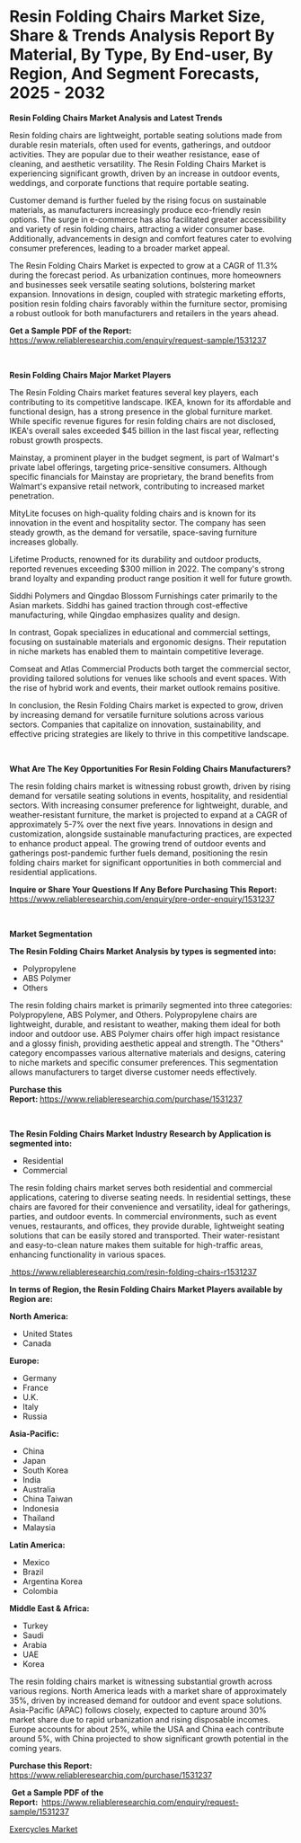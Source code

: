 <p><h1>Resin Folding Chairs Market Size, Share & Trends Analysis Report By Material, By Type, By End-user, By Region, And Segment Forecasts, 2025 - 2032</h1></p><p><strong>Resin Folding Chairs Market Analysis and Latest Trends</strong></p>
<p><p>Resin folding chairs are lightweight, portable seating solutions made from durable resin materials, often used for events, gatherings, and outdoor activities. They are popular due to their weather resistance, ease of cleaning, and aesthetic versatility. The Resin Folding Chairs Market is experiencing significant growth, driven by an increase in outdoor events, weddings, and corporate functions that require portable seating.</p><p>Customer demand is further fueled by the rising focus on sustainable materials, as manufacturers increasingly produce eco-friendly resin options. The surge in e-commerce has also facilitated greater accessibility and variety of resin folding chairs, attracting a wider consumer base. Additionally, advancements in design and comfort features cater to evolving consumer preferences, leading to a broader market appeal.</p><p>The Resin Folding Chairs Market is expected to grow at a CAGR of 11.3% during the forecast period. As urbanization continues, more homeowners and businesses seek versatile seating solutions, bolstering market expansion. Innovations in design, coupled with strategic marketing efforts, position resin folding chairs favorably within the furniture sector, promising a robust outlook for both manufacturers and retailers in the years ahead.</p></p>
<p><strong>Get a Sample PDF of the Report:&nbsp;</strong> <a href="https://www.reliableresearchiq.com/enquiry/request-sample/1531237?utm_campaign=2042&utm_medium=2&utm_source=Github&utm_content=ia&utm_term=06022025&utm_id=resin-folding-chairs">https://www.reliableresearchiq.com/enquiry/request-sample/1531237</a></p>
<p>&nbsp;</p>
<p><strong>Resin Folding Chairs Major Market Players</strong></p>
<p><p>The Resin Folding Chairs market features several key players, each contributing to its competitive landscape. IKEA, known for its affordable and functional design, has a strong presence in the global furniture market. While specific revenue figures for resin folding chairs are not disclosed, IKEA's overall sales exceeded $45 billion in the last fiscal year, reflecting robust growth prospects.</p><p>Mainstay, a prominent player in the budget segment, is part of Walmart's private label offerings, targeting price-sensitive consumers. Although specific financials for Mainstay are proprietary, the brand benefits from Walmart's expansive retail network, contributing to increased market penetration.</p><p>MityLite focuses on high-quality folding chairs and is known for its innovation in the event and hospitality sector. The company has seen steady growth, as the demand for versatile, space-saving furniture increases globally.</p><p>Lifetime Products, renowned for its durability and outdoor products, reported revenues exceeding $300 million in 2022. The company's strong brand loyalty and expanding product range position it well for future growth.</p><p>Siddhi Polymers and Qingdao Blossom Furnishings cater primarily to the Asian markets. Siddhi has gained traction through cost-effective manufacturing, while Qingdao emphasizes quality and design.</p><p>In contrast, Gopak specializes in educational and commercial settings, focusing on sustainable materials and ergonomic designs. Their reputation in niche markets has enabled them to maintain competitive leverage.</p><p>Comseat and Atlas Commercial Products both target the commercial sector, providing tailored solutions for venues like schools and event spaces. With the rise of hybrid work and events, their market outlook remains positive.</p><p>In conclusion, the Resin Folding Chairs market is expected to grow, driven by increasing demand for versatile furniture solutions across various sectors. Companies that capitalize on innovation, sustainability, and effective pricing strategies are likely to thrive in this competitive landscape.</p></p>
<p>&nbsp;</p>
<p><strong>What Are The Key Opportunities For Resin Folding Chairs Manufacturers?</strong></p>
<p><p>The resin folding chairs market is witnessing robust growth, driven by rising demand for versatile seating solutions in events, hospitality, and residential sectors. With increasing consumer preference for lightweight, durable, and weather-resistant furniture, the market is projected to expand at a CAGR of approximately 5-7% over the next five years. Innovations in design and customization, alongside sustainable manufacturing practices, are expected to enhance product appeal. The growing trend of outdoor events and gatherings post-pandemic further fuels demand, positioning the resin folding chairs market for significant opportunities in both commercial and residential applications.</p></p>
<p><strong>Inquire or Share Your Questions If Any Before Purchasing This Report:</strong> <a href="https://www.reliableresearchiq.com/enquiry/pre-order-enquiry/1531237?utm_campaign=2042&utm_medium=2&utm_source=Github&utm_content=ia&utm_term=06022025&utm_id=resin-folding-chairs">https://www.reliableresearchiq.com/enquiry/pre-order-enquiry/1531237</a></p>
<p>&nbsp;</p>
<p><strong>Market Segmentation</strong></p>
<p><strong>The Resin Folding Chairs Market Analysis by types is segmented into:</strong></p>
<p><ul><li>Polypropylene</li><li>ABS Polymer</li><li>Others</li></ul></p>
<p><p>The resin folding chairs market is primarily segmented into three categories: Polypropylene, ABS Polymer, and Others. Polypropylene chairs are lightweight, durable, and resistant to weather, making them ideal for both indoor and outdoor use. ABS Polymer chairs offer high impact resistance and a glossy finish, providing aesthetic appeal and strength. The "Others" category encompasses various alternative materials and designs, catering to niche markets and specific consumer preferences. This segmentation allows manufacturers to target diverse customer needs effectively.</p></p>
<p><strong>Purchase this Report:&nbsp;</strong><a href="https://www.reliableresearchiq.com/purchase/1531237?utm_campaign=2042&utm_medium=2&utm_source=Github&utm_content=ia&utm_term=06022025&utm_id=resin-folding-chairs">https://www.reliableresearchiq.com/purchase/1531237</a></p>
<p>&nbsp;</p>
<p><strong>The Resin Folding Chairs Market Industry Research by Application is segmented into:</strong></p>
<p><ul><li>Residential</li><li>Commercial</li></ul></p>
<p><p>The resin folding chairs market serves both residential and commercial applications, catering to diverse seating needs. In residential settings, these chairs are favored for their convenience and versatility, ideal for gatherings, parties, and outdoor events. In commercial environments, such as event venues, restaurants, and offices, they provide durable, lightweight seating solutions that can be easily stored and transported. Their water-resistant and easy-to-clean nature makes them suitable for high-traffic areas, enhancing functionality in various spaces.</p></p>
<p><a href="https://www.reliableresearchiq.com/resin-folding-chairs-r1531237?utm_campaign=2042&utm_medium=2&utm_source=Github&utm_content=ia&utm_term=06022025&utm_id=resin-folding-chairs">&nbsp;https://www.reliableresearchiq.com/resin-folding-chairs-r1531237</a></p>
<p><strong>In terms of Region, the Resin Folding Chairs Market Players available by Region are:</strong></p>
<p>
    <p> <strong> North America: </strong>
        <ul>
            <li>United States</li>
            <li>Canada</li>
        </ul>
        </p> 
    <p> <strong> Europe: </strong>
        <ul>
            <li>Germany</li>
            <li>France</li>
            <li>U.K.</li>
            <li>Italy</li>
            <li>Russia</li>
        </ul>
        </p> 
    <p> <strong> Asia-Pacific: </strong>
        <ul>
            <li>China</li>
            <li>Japan</li>
            <li>South Korea</li>
            <li>India</li>
            <li>Australia</li>
            <li>China Taiwan</li>
            <li>Indonesia</li>
            <li>Thailand</li>
            <li>Malaysia</li>
        </ul>
        </p> 
    <p> <strong> Latin America: </strong>
        <ul>
            <li>Mexico</li>
            <li>Brazil</li>
            <li>Argentina Korea</li>
            <li>Colombia</li>
        </ul>
        </p> 
    <p> <strong> Middle East & Africa: </strong>
        <ul>
            <li>Turkey</li>
            <li>Saudi</li>
            <li>Arabia</li>
            <li>UAE</li>
            <li>Korea</li>
        </ul>
    </p>
    </p>
<p><p>The resin folding chairs market is witnessing substantial growth across various regions. North America leads with a market share of approximately 35%, driven by increased demand for outdoor and event space solutions. Asia-Pacific (APAC) follows closely, expected to capture around 30% market share due to rapid urbanization and rising disposable incomes. Europe accounts for about 25%, while the USA and China each contribute around 5%, with China projected to show significant growth potential in the coming years.</p></p>
<p><strong>Purchase this Report: </strong><a href="https://www.reliableresearchiq.com/purchase/1531237?utm_campaign=2042&utm_medium=2&utm_source=Github&utm_content=ia&utm_term=06022025&utm_id=resin-folding-chairs">https://www.reliableresearchiq.com/purchase/1531237</a></p>
<p>&nbsp;<strong>Get a Sample PDF of the Report:&nbsp;&nbsp;</strong><a href="https://www.reliableresearchiq.com/enquiry/request-sample/1531237?utm_campaign=2042&utm_medium=2&utm_source=Github&utm_content=ia&utm_term=06022025&utm_id=resin-folding-chairs">https://www.reliableresearchiq.com/enquiry/request-sample/1531237</a></p>
<p><strong></strong></p>
<p><p><a href="https://github.com/lindaopodray/Market-Research-Report-List-1/blob/main/exercycles-market.md?utm_campaign=2042&utm_medium=2&utm_source=Github&utm_content=ia&utm_term=06022025&utm_id=resin-folding-chairs">Exercycles Market</a></p></p>